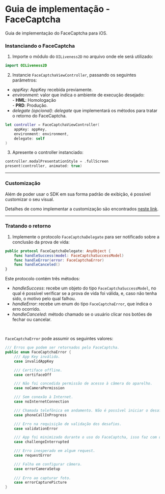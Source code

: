 # Guia de implementação - FaceCaptcha

Guia de implementação do FaceCaptcha para iOS.

### Instanciando o FaceCaptcha

1. Importe o módulo do `OILiveness2D` no arquivo onde ele será utilizado:
```swift
import OILiveness2D
```

2. Instancie `FaceCaptchaViewController`, passando os seguintes parâmetros:
- *appKey*: AppKey recebida previamente.
- *environment*: valor que indica o ambiente de execução desejado: <br/>- **HML**: Homologação<br/>- **PRD**: Produção.
- *delegate* *(opcional)*: _delegate_ que implementará os métodos para tratar o retorno do FaceCaptcha.

```swift
let controller = FaceCaptchaViewController(
    appKey: appKey,
    environment: environment,
    delegate: self
)
```

3. Apresente o controller instanciado:
```swift
controller.modalPresentationStyle = .fullScreen
present(controller, animated: true)
```

---

### Customização

Além de poder usar o SDK em sua forma padrão de exibição, é possível customizar o seu visual.

Detalhes de como implementar a customização são encontrados [neste link](FaceCaptcha-Customization.md).

---

### Tratando o retorno

1. Implemente o protocolo `FaceCaptchaDelegate` para ser notificado sobre a conclusão da prova de vida:

```swift
public protocol FaceCaptchaDelegate: AnyObject {
    func handleSuccess(model: FaceCaptchaSuccessModel)
    func handleError(error: FaceCaptchaError)
    func handleCanceled()
}
```

Este protocolo contém três métodos:

- *handleSuccess*: recebe um objeto do tipo `FaceCaptchaSuccessModel`, no qual é possível verificar se a prova de vida foi válida, e, caso não tenha sido, o motivo pelo qual falhou.
- *handleError*: recebe um enum do tipo `FaceCaptchaError`, que indica o erro ocorrido.
- *handleCanceled*: método chamado se o usuário clicar nos botões de fechar ou cancelar.

<br/>

`FaceCaptchaError` pode assumir os seguintes valores:

```swift
/// Erros que podem ser retornados pelo FaceCaptcha.
public enum FaceCaptchaError {
    /// App Key inválido.
    case invalidAppKey

    /// Certiface offline.
    case certifaceOff

    /// Não foi concedida permissão de acesso à câmera do aparelho.
    case noCameraPermission

    /// Sem conexão à Internet.
    case noInternetConnection

    /// Chamada telefônica em andamento. Não é possível iniciar o desafio durante uma chamada telefônica.
    case phoneCallInProgress

    /// Erro na requisição de validação dos desafios.
    case validationError

    /// App foi minimizado durante o uso do FaceCaptcha, isso faz com que o desafio seja encerrado.
    case challengeInterrupted

    /// Erro inesperado em algum request.
    case requestError

    /// Falha em configurar câmera.
    case errorCameraSetup
    
    /// Erro ao capturar foto.
    case errorCapturePicture
}
```

